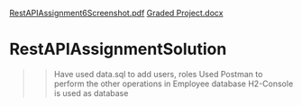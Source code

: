 [RestAPIAssignment6Screenshot.pdf](https://github.com/JeyachithraBalaraman/RestAPIAssignmentSolution/files/9167771/RestAPIAssignment6Screenshot.pdf)
[Graded Project.docx](https://github.com/JeyachithraBalaraman/RestAPIAssignmentSolution/files/9167781/Graded.Project.docx)
# RestAPIAssignmentSolution
>> Have used data.sql to add users, roles
>> Used Postman to perform the other operations in Employee database
>> H2-Console is used as database
